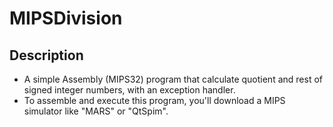 # MIPSDivision

## Description
- A simple Assembly (MIPS32) program that calculate quotient and rest of signed integer numbers, with an exception handler.
- To assemble and execute this program, you'll download a MIPS simulator like "MARS" or "QtSpim".
